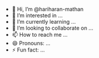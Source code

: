 - 👋 Hi, I’m @hariharan-mathan
- 👀 I’m interested in ...
- 🌱 I’m currently learning ...
- 💞️ I’m looking to collaborate on ...
- 📫 How to reach me ...
- 😄 Pronouns: ...
- ⚡ Fun fact: ...

<!---
hariharan-mathan/hariharan-mathan is a ✨ special ✨ repository because its `README.md` (this file) appears on your GitHub profile.
You can click the Preview link to take a look at your changes.
--->
